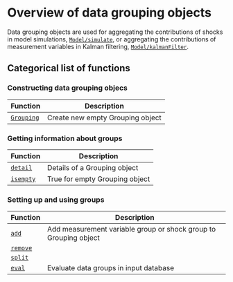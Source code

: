 
# Overview of data grouping objects

Data grouping objects are used for aggregating the contributions of shocks
in model simulations,
[`Model/simulate`](../../StructuralModeling/@Model/simulate.md), or
aggregating the contributions of measurement variables in Kalman filtering,
[`Model/kalmanFilter`](../../StructuralModeling/@Model/kalmanFilter.md).

## Categorical list of functions 

### Constructing data grouping objecs

Function | Description 
---|---
[`Grouping`](Grouping.md) | Create new empty Grouping object


### Getting information about groups

Function | Description 
---|---
[`detail`](detail.md) | Details of a Grouping object
[`isempty`](isempty.md) | True for empty Grouping object


### Setting up and using groups

Function | Description 
---|---
[`add`](add.md) | Add measurement variable group or shock group to Grouping object
[`remove`](remove.md) | 
[`split`](split.md) | 
[`eval`](eval.md) | Evaluate data groups in input database 


